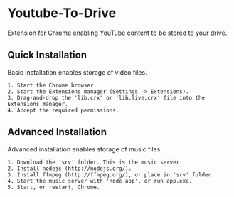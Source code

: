 # Youtube-To-Drive

Extension for Chrome enabling YouTube content to be stored to your drive.

## Quick Installation

Basic installation enables storage of video files.

	1. Start the Chrome browser.
	2. Start the Extensions manager (Settings -> Extensions).
	3. Drag-and-drop the 'lib.crx' or 'lib.live.crx' file into the Extensions manager.
	4. Accept the required permissions.

## Advanced Installation

Advanced installation enables storage of music files.

	1. Download the 'srv' folder. This is the music server.
	2. Install nodejs (http://nodejs.org/).
	3. Install ffmpeg (http://ffmpeg.org/), or place in 'srv' folder.
	4. Start the music server with 'node app', or run app.exe.
	5. Start, or restart, Chrome.
